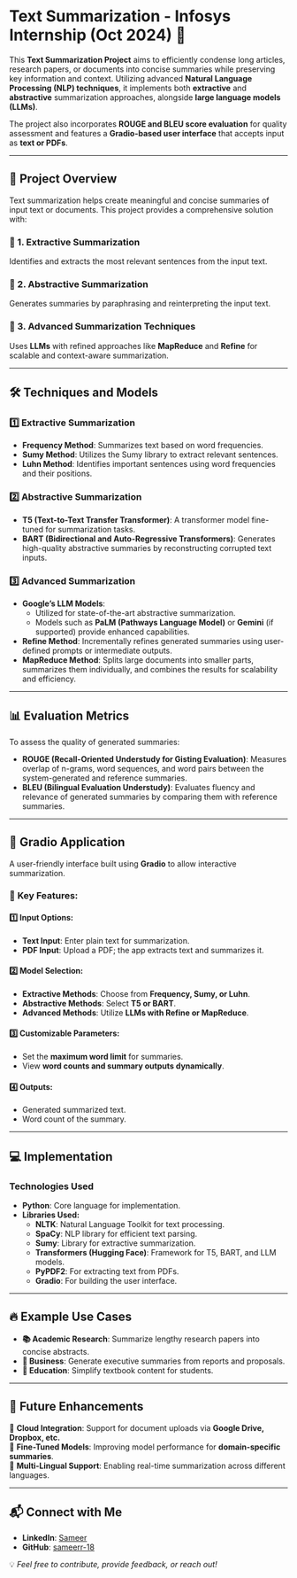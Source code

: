 # Text Summarization - Infosys Internship (Oct 2024) 🚀  

This **Text Summarization Project** aims to efficiently condense long articles, research papers, or documents into concise summaries while preserving key information and context. Utilizing advanced **Natural Language Processing (NLP) techniques**, it implements both **extractive** and **abstractive** summarization approaches, alongside **large language models (LLMs)**.  

The project also incorporates **ROUGE and BLEU score evaluation** for quality assessment and features a **Gradio-based user interface** that accepts input as **text or PDFs**.  

---

## 📌 Project Overview  

Text summarization helps create meaningful and concise summaries of input text or documents. This project provides a comprehensive solution with:  

### 🔹 1. Extractive Summarization  
Identifies and extracts the most relevant sentences from the input text.  

### 🔹 2. Abstractive Summarization  
Generates summaries by paraphrasing and reinterpreting the input text.  

### 🔹 3. Advanced Summarization Techniques  
Uses **LLMs** with refined approaches like **MapReduce** and **Refine** for scalable and context-aware summarization.  

---

## 🛠️ Techniques and Models  

### **1️⃣ Extractive Summarization**  
- **Frequency Method**: Summarizes text based on word frequencies.  
- **Sumy Method**: Utilizes the Sumy library to extract relevant sentences.  
- **Luhn Method**: Identifies important sentences using word frequencies and their positions.  

### **2️⃣ Abstractive Summarization**  
- **T5 (Text-to-Text Transfer Transformer)**: A transformer model fine-tuned for summarization tasks.  
- **BART (Bidirectional and Auto-Regressive Transformers)**: Generates high-quality abstractive summaries by reconstructing corrupted text inputs.  

### **3️⃣ Advanced Summarization**  
- **Google’s LLM Models**:  
  - Utilized for state-of-the-art abstractive summarization.  
  - Models such as **PaLM (Pathways Language Model)** or **Gemini** (if supported) provide enhanced capabilities.  
- **Refine Method**: Incrementally refines generated summaries using user-defined prompts or intermediate outputs.  
- **MapReduce Method**: Splits large documents into smaller parts, summarizes them individually, and combines the results for scalability and efficiency.  

---

## 📊 Evaluation Metrics  

To assess the quality of generated summaries:  

- **ROUGE (Recall-Oriented Understudy for Gisting Evaluation)**: Measures overlap of n-grams, word sequences, and word pairs between the system-generated and reference summaries.  
- **BLEU (Bilingual Evaluation Understudy)**: Evaluates fluency and relevance of generated summaries by comparing them with reference summaries.  

---

## 🎨 Gradio Application  

A user-friendly interface built using **Gradio** to allow interactive summarization.  

### 🔹 **Key Features:**  
#### **1️⃣ Input Options:**  
- **Text Input**: Enter plain text for summarization.  
- **PDF Input**: Upload a PDF; the app extracts text and summarizes it.  

#### **2️⃣ Model Selection:**  
- **Extractive Methods**: Choose from **Frequency, Sumy, or Luhn**.  
- **Abstractive Methods**: Select **T5 or BART**.  
- **Advanced Methods**: Utilize **LLMs with Refine or MapReduce**.  

#### **3️⃣ Customizable Parameters:**  
- Set the **maximum word limit** for summaries.  
- View **word counts and summary outputs dynamically**.  

#### **4️⃣ Outputs:**  
- Generated summarized text.  
- Word count of the summary.  

---

## 💻 Implementation  

### **Technologies Used**  
- **Python**: Core language for implementation.  
- **Libraries Used:**  
  - **NLTK**: Natural Language Toolkit for text processing.  
  - **SpaCy**: NLP library for efficient text parsing.  
  - **Sumy**: Library for extractive summarization.  
  - **Transformers (Hugging Face)**: Framework for T5, BART, and LLM models.  
  - **PyPDF2**: For extracting text from PDFs.  
  - **Gradio**: For building the user interface.  

---

## 🔥 Example Use Cases  

- **📚 Academic Research**: Summarize lengthy research papers into concise abstracts.  
- **🏢 Business**: Generate executive summaries from reports and proposals.  
- **📖 Education**: Simplify textbook content for students.  

---

## 🚀 Future Enhancements  

🔹 **Cloud Integration**: Support for document uploads via **Google Drive, Dropbox, etc.**  
🔹 **Fine-Tuned Models**: Improving model performance for **domain-specific summaries**.  
🔹 **Multi-Lingual Support**: Enabling real-time summarization across different languages.  

---

## 📬 Connect with Me  

- **LinkedIn**: [Sameer](https://www.linkedin.com/in/shaik-sameer18)  
- **GitHub**: [sameerr-18](https://github.com/sameerr-18)  

💡 *Feel free to contribute, provide feedback, or reach out!*  

